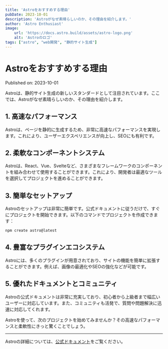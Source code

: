 ```yaml
---
title: 'Astroをおすすめする理由'
pubDate: 2023-10-01
description: 'Astroがなぜ素晴らしいのか、その理由を紹介します。'
author: 'Astro Enthusiast'
image:
    url: 'https://docs.astro.build/assets/astro-logo.png'
    alt: 'Astroのロゴ'
tags: ["astro", "web開発", "静的サイト生成"]
---
```


# Astroをおすすめする理由

Published on: 2023-10-01

Astroは、静的サイト生成の新しいスタンダードとして注目されています。ここでは、Astroがなぜ素晴らしいのか、その理由を紹介します。

## 1. 高速なパフォーマンス

Astroは、ページを静的に生成するため、非常に高速なパフォーマンスを実現します。これにより、ユーザーエクスペリエンスが向上し、SEOにも有利です。

## 2. 柔軟なコンポーネントシステム

Astroは、React、Vue、Svelteなど、さまざまなフレームワークのコンポーネントを組み合わせて使用することができます。これにより、開発者は最適なツールを選択してプロジェクトを進めることができます。

## 3. 簡単なセットアップ

Astroのセットアップは非常に簡単です。公式ドキュメントに従うだけで、すぐにプロジェクトを開始できます。以下のコマンドでプロジェクトを作成できます：

```bash
npm create astro@latest
```

## 4. 豊富なプラグインエコシステム

Astroには、多くのプラグインが用意されており、サイトの機能を簡単に拡張することができます。例えば、画像の最適化やSEOの強化などが可能です。

## 5. 優れたドキュメントとコミュニティ

Astroの公式ドキュメントは非常に充実しており、初心者から上級者まで幅広いユーザーに対応しています。また、コミュニティも活発で、質問や問題解決に迅速に対応してくれます。

Astroを使って、次のプロジェクトを始めてみませんか？その高速なパフォーマンスと柔軟性にきっと驚くことでしょう。

---

Astroの詳細については、[公式ドキュメント](https://docs.astro.build)をご覧ください。
